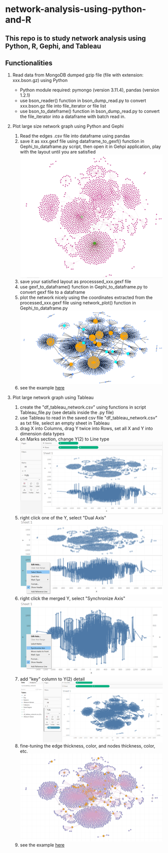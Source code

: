# network-analysis-using-python-and-R

## This repo is to study network analysis using Python, R, Gephi, and Tableau

## Functionalities
1. Read data from MongoDB dumped gzip file (file with extension: xxx.bson.gz) using Python
    - Python module required: pymongo (version 3.11.4), pandas (version 1.2.1)
    - use bson_reader() function in bson_dump_read.py to convert xxx.bson.gz file into file_iterator or file list
    - use bson_to_dateframe() function in bson_dump_read.py to convert the file_iterator into a dataframe with batch read in.

2. Plot large size network graph using Python and Gephi
    1. Read the edges .csv file into dataframe using pandas
    2. save it as xxx.gexf file using dataframe_to_gexf() function in Gephi_to_dataframe.py script, then open it in Gehpi application, play with the layout until you are satisfied
    ![network plot in gephi](dataset/gehpi_network_layout.png)
    3. save your satisfied layout as processsed_xxx.gexf file
    4. use gexf_to_dataframe() function in Gephi_to_dataframe.py to convert gexf file to a dataframe 
    5. plot the network nicely using the coordinates extracted from the processed_xxx.gexf file using network_plot() function in Gephi_to_dataframe.py 
    ![network plot in Python networkx](dataset/network_nx_plot.png)
    6. see the example [here](network_analysis_Gephi_Tableau_example.ipynb)


3. Plot large network graph using Tableau
    1. create the "df_tableau_network.csv" using functions in script Tableau_file.py (see details inside the .py file)
    1. use Tableau to read in the saved csv file "df_tableau_network.csv" as txt file, select an empty sheet in Tableau
    2. drag X into Columns, drag Y twice into Rows, set all X and Y into dimension data types
    3. on Marks section, change Y(2) to Line type
    ![step3](dataset/tableau_network_steps/plot_tableau_step3.PNG)
    4. right click one of the Y, select "Dual Axis"
    ![step4](dataset/tableau_network_steps/plot_tableau_step4.PNG)
    5. right click the merged Y, select "Synchronize Axis"
    ![step5](dataset/tableau_network_steps/plot_tableau_step5.PNG)
    6. add "key" column to Y(2) detail
    ![step6](dataset/tableau_network_steps/plot_tableau_step6.PNG)
    7. fine-tuning the edge thickness, color, and nodes thickness, color, etc.
    ![step7](dataset/tableau_network_steps/plot_tableau_step7.PNG)
    8. see the example [here](network_example_tableau.twbx)